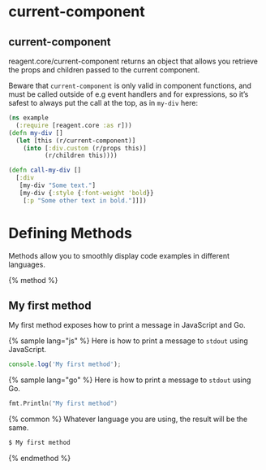 # current-component

## current-component

reagent.core/current-component returns an object that allows you retrieve the props and children passed to the current component.  

Beware that `current-component` is only valid in component functions, and must be called outside of e.g event handlers and for expressions, so it’s safest to always put the call at the top, as in `my-div` here:

```clojure
(ns example
  (:require [reagent.core :as r]))
(defn my-div []
  (let [this (r/current-component)]
    (into [:div.custom (r/props this)]
          (r/children this))))

(defn call-my-div []
  [:div
   [my-div "Some text."]
   [my-div {:style {:font-weight 'bold}}
    [:p "Some other text in bold."]]])
```



# Defining Methods

Methods allow you to smoothly display code examples in different languages.

{% method %}
## My first method

My first method exposes how to print a message in JavaScript and Go.

{% sample lang="js" %}
Here is how to print a message to `stdout` using JavaScript.

```js
console.log('My first method');
```

{% sample lang="go" %}
Here is how to print a message to `stdout` using Go.

```go
fmt.Println("My first method")
```

{% common %}
Whatever language you are using, the result will be the same.

```bash
$ My first method
```
{% endmethod %}
